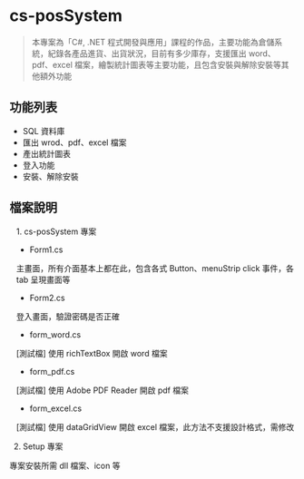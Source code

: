 # cs-posSystem

> 本專案為「C#, .NET 程式開發與應用」課程的作品，主要功能為倉儲系統，紀錄各產品進貨、出貨狀況，目前有多少庫存，支援匯出 word、pdf、excel 檔案，繪製統計圖表等主要功能，且包含安裝與解除安裝等其他額外功能

## 功能列表

* SQL 資料庫
* 匯出 wrod、pdf、excel 檔案
* 產出統計圖表
* 登入功能
* 安裝、解除安裝

## 檔案說明

<div style="padding-left: 12px;">
1. cs-posSystem 專案

* Form1.cs

主畫面，所有介面基本上都在此，包含各式 Button、menuStrip click 事件，各 tab 呈現畫面等

* Form2.cs

登入畫面，驗證密碼是否正確

* form_word.cs

[測試檔] 使用 richTextBox 開啟 word 檔案

* form_pdf.cs

[測試檔] 使用 Adobe PDF Reader 開啟 pdf 檔案

* form_excel.cs

[測試檔] 使用 dataGridView 開啟 excel 檔案，此方法不支援設計格式，需修改
</div>

2. Setup 專案

專案安裝所需 dll 檔案、icon 等
